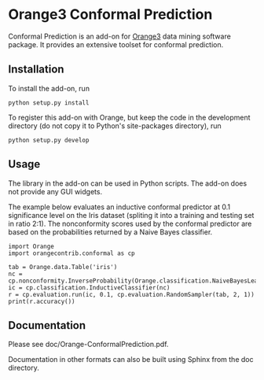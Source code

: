 Orange3 Conformal Prediction
============================

Conformal Prediction is an add-on for [Orange3](http://orange.biolab.si) data mining software package.
It provides an extensive toolset for conformal prediction.

Installation
------------

To install the add-on, run

    python setup.py install

To register this add-on with Orange, but keep the code in the development directory (do not copy it to 
Python's site-packages directory), run

    python setup.py develop

Usage
-----

The library in the add-on can be used in Python scripts. The add-on does not provide any GUI widgets.

The example below evaluates an inductive conformal predictor at 0.1 significance level
on the Iris dataset (spliting it into a training and testing set in ratio 2:1).
The nonconformity scores used by the conformal predictor are based on the probabilities returned
by a Naive Bayes classifier.

    import Orange
    import orangecontrib.conformal as cp

    tab = Orange.data.Table('iris')
    nc = cp.nonconformity.InverseProbability(Orange.classification.NaiveBayesLearner())
    ic = cp.classification.InductiveClassifier(nc)
    r = cp.evaluation.run(ic, 0.1, cp.evaluation.RandomSampler(tab, 2, 1))
    print(r.accuracy())

Documentation
-------------

Please see doc/Orange-ConformalPrediction.pdf.

Documentation in other formats can also be built using Sphinx from the doc directory.

